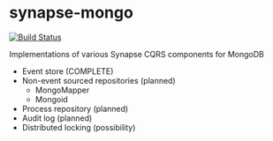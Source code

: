 # synapse-mongo

[![Build Status](https://travis-ci.org/iunruh/synapse.png?branch=master)](https://travis-ci.org/iunruh/synapse-mongo)

Implementations of various Synapse CQRS components for MongoDB

+ Event store (COMPLETE)
+ Non-event sourced repositories (planned)
  + MongoMapper
  + Mongoid
+ Process repository (planned)
+ Audit log (planned)
+ Distributed locking (possibility)
